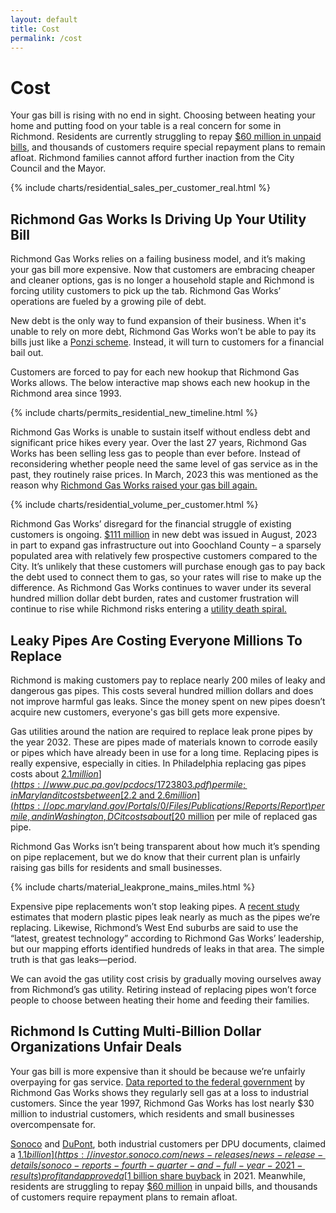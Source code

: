 ```yaml
---
layout: default
title: Cost
permalink: /cost
---
```


# Cost

Your gas bill is rising with no end in sight. Choosing between heating your home and putting food on your table is a real concern for some in Richmond. Residents are currently struggling to repay [$60 million in unpaid bills](http://rvagov.prod.acquia-sites.com/sites/default/files/2023-03/2023-09%20DPU%20Billing%20and%20Collections%20audit%202.28.23.pdf), and thousands of customers require special repayment plans to remain afloat. Richmond families cannot afford further inaction from the City Council and the Mayor. 

{% include charts/residential_sales_per_customer_real.html %}

## Richmond Gas Works Is Driving Up Your Utility Bill

Richmond Gas Works relies on a failing business model, and it’s making your gas bill more expensive. Now that customers are embracing cheaper and cleaner options, gas is no longer a household staple and Richmond is forcing utility customers to pick up the tab.  Richmond Gas Works’ operations are fueled by a growing pile of debt.

New debt is the only way to fund expansion of their business. When it's unable to rely on more debt, Richmond Gas Works won’t be able to pay its bills just like a [Ponzi scheme](https://en.wikipedia.org/wiki/Ponzi_scheme). Instead, it will turn to customers for a financial bail out.

Customers are forced to pay for each new hookup that Richmond Gas Works allows. The below interactive map shows each new hookup in the Richmond area since 1993. 

{% include charts/permits_residential_new_timeline.html %}

Richmond Gas Works is unable to sustain itself without endless debt and significant price hikes every year. Over the last 27 years, Richmond Gas Works has been selling less gas to people than ever before. Instead of reconsidering whether people need the same level of gas service as in the past, they routinely raise prices. In March, 2023 this was mentioned as the reason why [Richmond Gas Works raised your gas bill again.](https://richmondva.legistar.com/View.ashx?M=F&ID=11749520&GUID=313BB83D-1D42-4212-BBF0-65E538A45124)

{% include charts/residential_volume_per_customer.html %}

Richmond Gas Works’ disregard for the financial struggle of existing customers is ongoing. [$111 million](https://www.alacrastore.com/s-and-p-credit-research/Richmond-VA-Series-2023C-Public-Utility-Bonds-Assigned-AA-Rating-3042533) in new debt was issued in August, 2023 in part to expand gas infrastructure out into Goochland County – a sparsely populated area with relatively few prospective customers compared to the City. It’s unlikely that these customers will purchase enough gas to pay back the debt used to connect them to gas, so your rates will rise to make up the difference. As Richmond Gas Works continues to waver under its several hundred million dollar debt burden, rates and customer frustration will continue to rise while Richmond risks entering a [utility death spiral.](https://www.greentechmedia.com/articles/read/this-is-what-the-utility-death-spiral-looks-like)

## Leaky Pipes Are Costing Everyone Millions To Replace

Richmond is making customers pay to replace nearly 200 miles of leaky and dangerous gas pipes. This costs several hundred million dollars and does not improve harmful gas leaks. Since the money spent on new pipes doesn’t acquire new customers, everyone's gas bill gets more expensive.

Gas utilities around the nation are required to replace leak prone pipes by the year 2032. These are pipes made of materials known to corrode easily or pipes which have already been in use for a long time. Replacing pipes is really expensive, especially in cities. In Philadelphia replacing gas pipes costs about [$2.1 million](https://www.puc.pa.gov/pcdocs/1723803.pdf) per mile; in Maryland it costs between [$2.2 and $2.6 million](https://opc.maryland.gov/Portals/0/Files/Publications/Reports/Report) per mile, and in Washington, DC it costs about [$20 million](https://edocket.dcpsc.org/apis/api/filing/download?attachId=198047&guidFileName=3a491572-d66d-4bc9-a7dc-607c19293ee2.pdf) per mile of replaced gas pipe. 

Richmond Gas Works isn’t being transparent about how much it’s spending on pipe replacement, but we do know that their current plan is unfairly raising gas bills for residents and small businesses.  

{% include charts/material_leakprone_mains_miles.html %}

Expensive pipe replacements won’t stop leaking pipes. A [recent study](https://pubs.acs.org/doi/10.1021/acs.est.0c00437) estimates that modern plastic pipes leak nearly as much as the pipes we’re replacing. Likewise, Richmond’s West End suburbs are said to use the “latest, greatest technology” according to Richmond Gas Works’ leadership, but our mapping efforts identified hundreds of leaks in that area. The simple truth is that gas leaks—period.

We can avoid the gas utility cost crisis by gradually moving ourselves away from Richmond’s gas utility. Retiring instead of replacing pipes won’t force people to choose between heating their home and feeding their families. 

## Richmond Is Cutting Multi-Billion Dollar Organizations Unfair Deals

Your gas bill is more expensive than it should be because we’re unfairly overpaying for gas service. [Data reported to the federal government](https://www.eia.gov/naturalgas/ngqs/#?report=RPC&year1=2018&year2=2021&company=Name&items=1030CT) by Richmond Gas Works shows they regularly sell gas at a loss to industrial customers. Since the year 1997, Richmond Gas Works has lost nearly $30 million to industrial customers, which residents and small businesses overcompensate for. 


[Sonoco](https://www.chamberofcommerce.com/united-states/virginia/richmond/packaging-company/8843197-sonoco-products-co) and [DuPont](https://www.chamberofcommerce.com/united-states/virginia/richmond/packaging-company/8843197-sonoco-products-co), both industrial customers per DPU documents, claimed a [$1.1 billion](https://investor.sonoco.com/news-releases/news-release-details/sonoco-reports-fourth-quarter-and-full-year-2021-results) profit and approved a [$1 billion share buyback](https://www.dupont.com/news/dupont-reports-fourth-quarter-and-full-year-2021-results.html) in 2021. Meanwhile, residents are struggling to repay [$60 million](http://rvagov.prod.acquia-sites.com/sites/default/files/2023-03/2023-09%20DPU%20Billing%20and%20Collections%20audit%202.28.23.pdf) in unpaid bills, and thousands of customers require repayment plans to remain afloat.